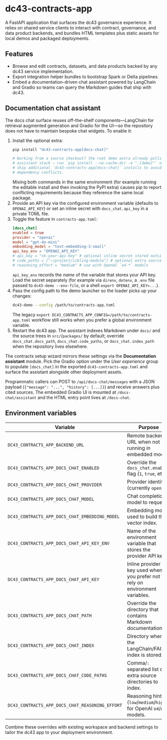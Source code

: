 # dc43-contracts-app

A FastAPI application that surfaces the dc43 governance experience. It relies on
shared service clients to interact with contract, governance, and data product
backends, and bundles HTML templates plus static assets for local demos and
packaged deployments.

## Features

- Browse and edit contracts, datasets, and data products backed by any dc43
  service implementation.
- Export integration helper bundles to bootstrap Spark or Delta pipelines.
- Embed a documentation-driven chat assistant powered by LangChain and Gradio so
  teams can query the Markdown guides that ship with dc43.

## Documentation chat assistant

The docs chat surface reuses off-the-shelf components—LangChain for retrieval
augmented generation and Gradio for the UI—so the repository does not have to
maintain bespoke chat widgets. To enable it:

1. Install the optional extra:
   ```bash
   pip install "dc43-contracts-app[docs-chat]"

   # Working from a source checkout? the root demo extra already pulls the
   # assistant stack – run `pip install --no-cache-dir -e ".[demo]"` once and
   # skip additional `dc43-contracts-app[docs-chat]` installs to avoid pip
   # dependency conflicts.
   ```
   Mixing both commands in the same environment (for example running the
   editable install and then invoking the PyPI extra) causes pip to report
   conflicting requirements because they reference the same local package.
2. Provide an API key via the configured environment variable (defaults to
   `OPENAI_API_KEY`) or set an inline secret with `docs_chat.api_key` in a
   private TOML file.
3. Toggle the feature in `contracts-app.toml`:
   ```toml
   [docs_chat]
   enabled = true
   provider = "openai"
   model = "gpt-4o-mini"
   embedding_model = "text-embedding-3-small"
   api_key_env = "OPENAI_API_KEY"
   # api_key = "sk-your-api-key" # optional inline secret stored outside git
   # code_paths = ["~/project/sibling-module"] # optional extra source directories
   # reasoning_effort = "medium" # use with OpenAI `o4-*` models
   ```
   `api_key_env` records the *name* of the variable that stores your API key.
   Load the secret separately (for example via `direnv`, `dotenv`, a
   `.env` file passed to `dc43-demo --env-file`, or a shell
   `export OPENAI_API_KEY=...`).
4. Pass the config path to the demo launcher so the loader picks up your
   changes:
   ```bash
   dc43-demo --config /path/to/contracts-app.toml
   ```
   The legacy `export DC43_CONTRACTS_APP_CONFIG=/path/to/contracts-app.toml`
   workflow still works when you prefer a global environment variable.
5. Restart the dc43 app. The assistant indexes Markdown under `docs/` and the
   source trees in `src/`/`packages/` by default; override
   `docs_chat.docs_path`, `docs_chat.code_paths`, or `docs_chat.index_path` when
   the repository lives elsewhere.

The contracts setup wizard mirrors these settings via the **Documentation assistant** module. Pick
the Gradio option under the *User experience* group to populate `[docs_chat]` in the exported
`dc43-contracts-app.toml` and surface the assistant alongside other deployment assets.

Programmatic callers can POST to `/api/docs-chat/messages` with a JSON payload
(`{"message": "...", "history": [...]}`) and receive answers plus cited
sources. The embedded Gradio UI is mounted at `/docs-chat/assistant` and the
HTML entry point lives at `/docs-chat`.

## Environment variables

| Variable | Purpose |
| --- | --- |
| `DC43_CONTRACTS_APP_BACKEND_URL` | Remote backend URL when not running in embedded mode. |
| `DC43_CONTRACTS_APP_DOCS_CHAT_ENABLED` | Override the `docs_chat.enabled` flag (`1`, `true`, etc.). |
| `DC43_CONTRACTS_APP_DOCS_CHAT_PROVIDER` | Provider identifier (currently `openai`). |
| `DC43_CONTRACTS_APP_DOCS_CHAT_MODEL` | Chat completion model to request. |
| `DC43_CONTRACTS_APP_DOCS_CHAT_EMBEDDING_MODEL` | Embedding model used to build the vector index. |
| `DC43_CONTRACTS_APP_DOCS_CHAT_API_KEY_ENV` | Name of the environment variable that stores the provider API key. |
| `DC43_CONTRACTS_APP_DOCS_CHAT_API_KEY` | Inline provider API key used when you prefer not to rely on environment variables. |
| `DC43_CONTRACTS_APP_DOCS_CHAT_PATH` | Override the directory that contains Markdown documentation. |
| `DC43_CONTRACTS_APP_DOCS_CHAT_INDEX` | Directory where the LangChain/FAISS index is stored. |
| `DC43_CONTRACTS_APP_DOCS_CHAT_CODE_PATHS` | Comma/`:` separated list of extra source directories to index. |
| `DC43_CONTRACTS_APP_DOCS_CHAT_REASONING_EFFORT` | Reasoning hint (`low`/`medium`/`high`) for OpenAI `o4`/`o1` models. |

Combine these overrides with existing workspace and backend settings to tailor
the dc43 app to your deployment environment.
